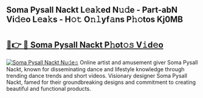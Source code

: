 ## Soma Pysall Nackt L𝚎a𝚔ed N𝚞𝚍e - Part-abN Vi𝚍𝚎o L𝚎a𝚔s - H𝚘𝚝 O𝚗𝚕yf𝚊ns P𝚑𝚘tos Kj0MB

# <h2><a href="http://kfen316.oniu.top/?m=Soma+Pysall+Nackt">🔗👉 🔴 Soma Pysall Nackt P𝚑ot𝚘𝚜 V𝚒d𝚎o</a></h2>

[![Soma Pysall Nackt Nu𝚍e𝚜](https://i.imgur.com/0qMVB7G.gif)](http://kfen316.oniu.top/?m=Soma+Pysall+Nackt)
Online artist and amusement giver Soma Pysall Nackt, known for disseminating dance and lifestyle knowledge through trending dance trends and short videos. Visionary designer Soma Pysall Nackt, famed for their groundbreaking designs and commitment to creating beautiful and functional products.  
